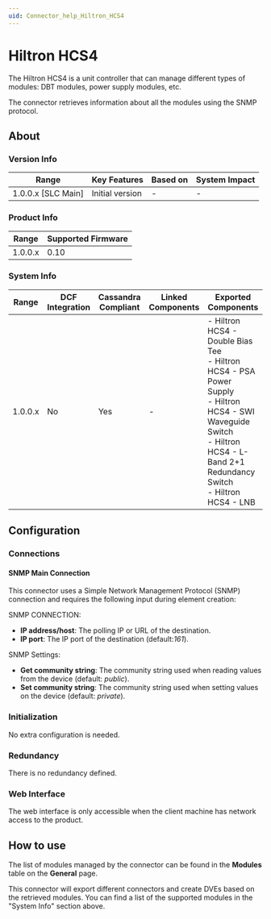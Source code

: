 ```yaml
---
uid: Connector_help_Hiltron_HCS4
---
```


# Hiltron HCS4

The Hiltron HCS4 is a unit controller that can manage different types of modules: DBT modules, power supply modules, etc.

The connector retrieves information about all the modules using the SNMP protocol.

## About

### Version Info

| Range                | Key Features     | Based on     | System Impact     |
|----------------------|------------------|--------------|-------------------|
| 1.0.0.x [SLC Main]   | Initial version  | -            | -                 |

### Product Info

| Range     | Supported Firmware     |
|-----------|------------------------|
| 1.0.0.x   | 0.10                   |

### System Info

| Range | DCF Integration | Cassandra Compliant | Linked Components | Exported Components |
|--|--|--|--|--|
| 1.0.0.x | No | Yes | - | - Hiltron HCS4 - Double Bias Tee<br>- Hiltron HCS4 - PSA Power Supply<br>- Hiltron HCS4 - SWI Waveguide Switch<br>- Hiltron HCS4 - L-Band 2+1 Redundancy Switch<br>- Hiltron HCS4 - LNB |

## Configuration

### Connections

#### SNMP Main Connection

This connector uses a Simple Network Management Protocol (SNMP) connection and requires the following input during element creation:

SNMP CONNECTION:

- **IP address/host**: The polling IP or URL of the destination.
- **IP port**: The IP port of the destination (default:*161*).

SNMP Settings:

- **Get community string**: The community string used when reading values from the device (default: *public*).
- **Set community string**: The community string used when setting values on the device (default: *private*).

### Initialization

No extra configuration is needed.

### Redundancy

There is no redundancy defined.

### Web Interface

The web interface is only accessible when the client machine has network access to the product.

## How to use

The list of modules managed by the connector can be found in the **Modules** table on the **General** page.

This connector will export different connectors and create DVEs based on the retrieved modules. You can find a list of the supported modules in the "System Info" section above.
